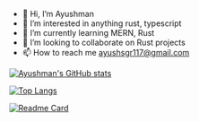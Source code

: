 - 👋 Hi, I’m Ayushman
- 👀 I’m interested in anything rust, typescript
- 🌱 I’m currently learning MERN, Rust
- 💞️ I’m looking to collaborate on Rust projects
- 📫 How to reach me ayushsgr117@gmail.com

<!---
Spartan09/Spartan09 is a ✨ special ✨ repository because its `README.md` (this file) appears on your GitHub profile.
You can click the Preview link to take a look at your changes.
--->

[![Ayushman's GitHub stats](https://github-readme-stats.vercel.app/api?username=Spartan09&count_private=true&show_icons=true&theme=dark#gh-dark-mode-only)](https://github.com/Spartan09)

[![Top Langs](https://github-readme-stats.vercel.app/api/top-langs/?username=Spartan09&theme=dark#gh-dark-mode-only&layout=compact)](https://github.com/anuraghazra/github-readme-stats)

[![Readme Card](https://github-readme-stats.vercel.app/api/pin/?username=Spartan09&repo=temp-chat&show_owner=true&theme=dark#gh-dark-mode-only)](https://github.com/Spartan09/temp-chat)

